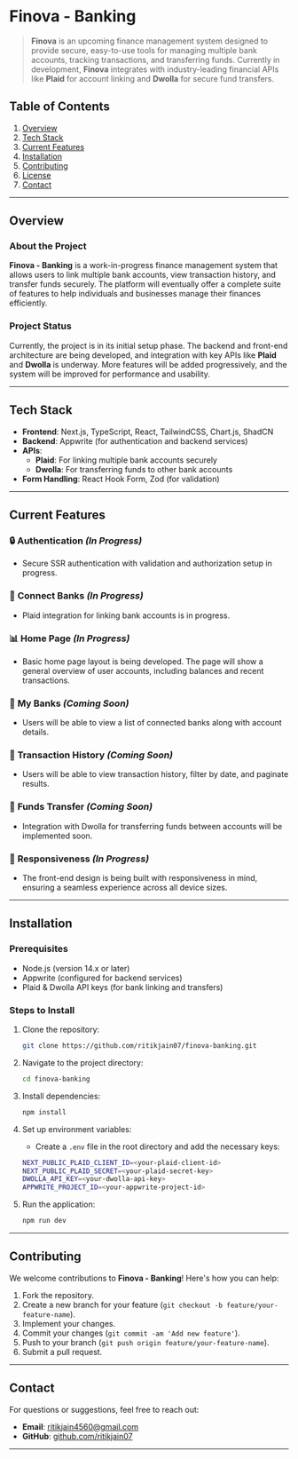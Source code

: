 # **Finova - Banking**

> **Finova** is an upcoming finance management system designed to provide secure, easy-to-use tools for managing multiple bank accounts, tracking transactions, and transferring funds. Currently in development, **Finova** integrates with industry-leading financial APIs like **Plaid** for account linking and **Dwolla** for secure fund transfers.

## **Table of Contents**

1. [Overview](#overview)  
2. [Tech Stack](#tech-stack)  
3. [Current Features](#current-features)  
4. [Installation](#installation)  
5. [Contributing](#contributing)  
6. [License](#license)  
7. [Contact](#contact)

---

## **Overview**

### **About the Project**
**Finova - Banking** is a work-in-progress finance management system that allows users to link multiple bank accounts, view transaction history, and transfer funds securely. The platform will eventually offer a complete suite of features to help individuals and businesses manage their finances efficiently.

### **Project Status**
Currently, the project is in its initial setup phase. The backend and front-end architecture are being developed, and integration with key APIs like **Plaid** and **Dwolla** is underway. More features will be added progressively, and the system will be improved for performance and usability.

---

## **Tech Stack**

- **Frontend**: Next.js, TypeScript, React, TailwindCSS, Chart.js, ShadCN
- **Backend**: Appwrite (for authentication and backend services)
- **APIs**:
  - **Plaid**: For linking multiple bank accounts securely
  - **Dwolla**: For transferring funds to other bank accounts
- **Form Handling**: React Hook Form, Zod (for validation)

---

## **Current Features**

### 🔒 **Authentication** *(In Progress)*
- Secure SSR authentication with validation and authorization setup in progress.

### 🏦 **Connect Banks** *(In Progress)*
- Plaid integration for linking bank accounts is in progress.

### 📊 **Home Page** *(In Progress)*
- Basic home page layout is being developed. The page will show a general overview of user accounts, including balances and recent transactions.

### 🏦 **My Banks** *(Coming Soon)*
- Users will be able to view a list of connected banks along with account details.

### 📅 **Transaction History** *(Coming Soon)*
- Users will be able to view transaction history, filter by date, and paginate results.

### 💸 **Funds Transfer** *(Coming Soon)*
- Integration with Dwolla for transferring funds between accounts will be implemented soon.

### 📱 **Responsiveness** *(In Progress)*
- The front-end design is being built with responsiveness in mind, ensuring a seamless experience across all device sizes.

---

## **Installation**

### Prerequisites
- Node.js (version 14.x or later)
- Appwrite (configured for backend services)
- Plaid & Dwolla API keys (for bank linking and transfers)

### Steps to Install

1. Clone the repository:
    ```bash
    git clone https://github.com/ritikjain07/finova-banking.git
    ```

2. Navigate to the project directory:
    ```bash
    cd finova-banking
    ```

3. Install dependencies:
    ```bash
    npm install
    ```

4. Set up environment variables:
    - Create a `.env` file in the root directory and add the necessary keys:
    ```bash
    NEXT_PUBLIC_PLAID_CLIENT_ID=<your-plaid-client-id>
    NEXT_PUBLIC_PLAID_SECRET=<your-plaid-secret-key>
    DWOLLA_API_KEY=<your-dwolla-api-key>
    APPWRITE_PROJECT_ID=<your-appwrite-project-id>
    ```

5. Run the application:
    ```bash
    npm run dev
    ```

---

## **Contributing**

We welcome contributions to **Finova - Banking**! Here's how you can help:

1. Fork the repository.
2. Create a new branch for your feature (`git checkout -b feature/your-feature-name`).
3. Implement your changes.
4. Commit your changes (`git commit -am 'Add new feature'`).
5. Push to your branch (`git push origin feature/your-feature-name`).
6. Submit a pull request.

---

## **Contact**

For questions or suggestions, feel free to reach out:

- **Email**: [ritikjain4560@gmail.com](mailto:ritikjain4560@gmail.com)
- **GitHub**: [github.com/ritikjain07](https://github.com/ritikjain07)

---
